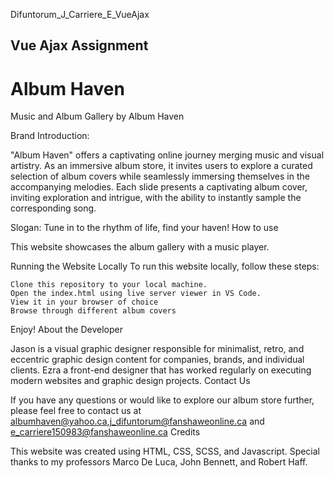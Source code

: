 Difuntorum_J_Carriere_E_VueAjax
## Vue Ajax Assignment

# Album Haven
Music and Album Gallery by Album Haven

Brand Introduction:

"Album Haven" offers a captivating online journey merging music and visual artistry. As an immersive album store, it invites users to explore a curated selection of album covers while seamlessly immersing themselves in the accompanying melodies. Each slide presents a captivating album cover, inviting exploration and intrigue, with the ability to instantly sample the corresponding song.

Slogan: Tune in to the rhythm of life, find your haven!
How to use

This website showcases the album gallery with a music player.

Running the Website Locally
To run this website locally, follow these steps:

    Clone this repository to your local machine.
    Open the index.html using live server viewer in VS Code.
    View it in your browser of choice
    Browse through different album covers

Enjoy!
About the Developer

Jason is a visual graphic designer responsible for minimalist, retro, and eccentric graphic design content for companies, brands, and individual clients. Ezra a front-end designer that has worked regularly on executing modern websites and graphic design projects.
Contact Us

If you have any questions or would like to explore our album store further, please feel free to contact us at albumhaven@yahoo.ca,j_difuntorum@fanshaweonline.ca and e_carriere150983@fanshaweonline.ca
Credits

This website was created using HTML, CSS, SCSS, and Javascript. Special thanks to my professors Marco De Luca, John Bennett, and Robert Haff.